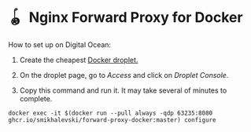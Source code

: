 # 🪀&ensp;Nginx Forward Proxy for Docker

How to set up on Digital Ocean:

1. Create the cheapest [Docker droplet.](https://marketplace.digitalocean.com/apps/docker)

2. On the droplet page, go to _Access_ and click on _Droplet Console_.

3. Copy this command and run it. It may take several of minutes to complete.

```shell
docker exec -it $(docker run --pull always -qdp 63235:8080 ghcr.io/smikhalevski/forward-proxy-docker:master) configure
```
